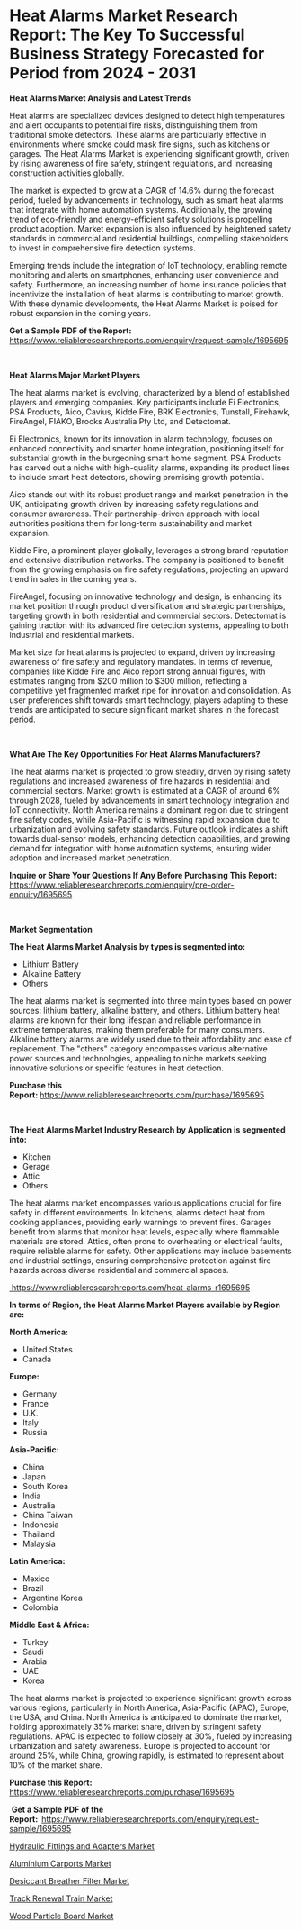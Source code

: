<p><h1>Heat Alarms Market Research Report: The Key To Successful Business Strategy Forecasted for Period from 2024 - 2031</h1></p><p><strong>Heat Alarms Market Analysis and Latest Trends</strong></p>
<p><p>Heat alarms are specialized devices designed to detect high temperatures and alert occupants to potential fire risks, distinguishing them from traditional smoke detectors. These alarms are particularly effective in environments where smoke could mask fire signs, such as kitchens or garages. The Heat Alarms Market is experiencing significant growth, driven by rising awareness of fire safety, stringent regulations, and increasing construction activities globally.</p><p>The market is expected to grow at a CAGR of 14.6% during the forecast period, fueled by advancements in technology, such as smart heat alarms that integrate with home automation systems. Additionally, the growing trend of eco-friendly and energy-efficient safety solutions is propelling product adoption. Market expansion is also influenced by heightened safety standards in commercial and residential buildings, compelling stakeholders to invest in comprehensive fire detection systems.</p><p>Emerging trends include the integration of IoT technology, enabling remote monitoring and alerts on smartphones, enhancing user convenience and safety. Furthermore, an increasing number of home insurance policies that incentivize the installation of heat alarms is contributing to market growth. With these dynamic developments, the Heat Alarms Market is poised for robust expansion in the coming years.</p></p>
<p><strong>Get a Sample PDF of the Report:&nbsp;</strong> <a href="https://www.reliableresearchreports.com/enquiry/request-sample/1695695?utm_campaign=83&utm_medium=2&utm_source=Github&utm_content=ia&utm_term=19102024&utm_id=heat-alarms">https://www.reliableresearchreports.com/enquiry/request-sample/1695695</a></p>
<p>&nbsp;</p>
<p><strong>Heat Alarms Major Market Players</strong></p>
<p><p>The heat alarms market is evolving, characterized by a blend of established players and emerging companies. Key participants include Ei Electronics, PSA Products, Aico, Cavius, Kidde Fire, BRK Electronics, Tunstall, Firehawk, FireAngel, FIAKO, Brooks Australia Pty Ltd, and Detectomat. </p><p>Ei Electronics, known for its innovation in alarm technology, focuses on enhanced connectivity and smarter home integration, positioning itself for substantial growth in the burgeoning smart home segment. PSA Products has carved out a niche with high-quality alarms, expanding its product lines to include smart heat detectors, showing promising growth potential.</p><p>Aico stands out with its robust product range and market penetration in the UK, anticipating growth driven by increasing safety regulations and consumer awareness. Their partnership-driven approach with local authorities positions them for long-term sustainability and market expansion.</p><p>Kidde Fire, a prominent player globally, leverages a strong brand reputation and extensive distribution networks. The company is positioned to benefit from the growing emphasis on fire safety regulations, projecting an upward trend in sales in the coming years.</p><p>FireAngel, focusing on innovative technology and design, is enhancing its market position through product diversification and strategic partnerships, targeting growth in both residential and commercial sectors. Detectomat is gaining traction with its advanced fire detection systems, appealing to both industrial and residential markets.</p><p>Market size for heat alarms is projected to expand, driven by increasing awareness of fire safety and regulatory mandates. In terms of revenue, companies like Kidde Fire and Aico report strong annual figures, with estimates ranging from $200 million to $300 million, reflecting a competitive yet fragmented market ripe for innovation and consolidation. As user preferences shift towards smart technology, players adapting to these trends are anticipated to secure significant market shares in the forecast period.</p></p>
<p>&nbsp;</p>
<p><strong>What Are The Key Opportunities For Heat Alarms Manufacturers?</strong></p>
<p><p>The heat alarms market is projected to grow steadily, driven by rising safety regulations and increased awareness of fire hazards in residential and commercial sectors. Market growth is estimated at a CAGR of around 6% through 2028, fueled by advancements in smart technology integration and IoT connectivity. North America remains a dominant region due to stringent fire safety codes, while Asia-Pacific is witnessing rapid expansion due to urbanization and evolving safety standards. Future outlook indicates a shift towards dual-sensor models, enhancing detection capabilities, and growing demand for integration with home automation systems, ensuring wider adoption and increased market penetration.</p></p>
<p><strong>Inquire or Share Your Questions If Any Before Purchasing This Report:</strong> <a href="https://www.reliableresearchreports.com/enquiry/pre-order-enquiry/1695695?utm_campaign=83&utm_medium=2&utm_source=Github&utm_content=ia&utm_term=19102024&utm_id=heat-alarms">https://www.reliableresearchreports.com/enquiry/pre-order-enquiry/1695695</a></p>
<p>&nbsp;</p>
<p><strong>Market Segmentation</strong></p>
<p><strong>The Heat Alarms Market Analysis by types is segmented into:</strong></p>
<p><ul><li>Lithium Battery</li><li>Alkaline Battery</li><li>Others</li></ul></p>
<p><p>The heat alarms market is segmented into three main types based on power sources: lithium battery, alkaline battery, and others. Lithium battery heat alarms are known for their long lifespan and reliable performance in extreme temperatures, making them preferable for many consumers. Alkaline battery alarms are widely used due to their affordability and ease of replacement. The "others" category encompasses various alternative power sources and technologies, appealing to niche markets seeking innovative solutions or specific features in heat detection.</p></p>
<p><strong>Purchase this Report:&nbsp;</strong><a href="https://www.reliableresearchreports.com/purchase/1695695?utm_campaign=83&utm_medium=2&utm_source=Github&utm_content=ia&utm_term=19102024&utm_id=heat-alarms">https://www.reliableresearchreports.com/purchase/1695695</a></p>
<p>&nbsp;</p>
<p><strong>The Heat Alarms Market Industry Research by Application is segmented into:</strong></p>
<p><ul><li>Kitchen</li><li>Gerage</li><li>Attic</li><li>Others</li></ul></p>
<p><p>The heat alarms market encompasses various applications crucial for fire safety in different environments. In kitchens, alarms detect heat from cooking appliances, providing early warnings to prevent fires. Garages benefit from alarms that monitor heat levels, especially where flammable materials are stored. Attics, often prone to overheating or electrical faults, require reliable alarms for safety. Other applications may include basements and industrial settings, ensuring comprehensive protection against fire hazards across diverse residential and commercial spaces.</p></p>
<p><a href="https://www.reliableresearchreports.com/heat-alarms-r1695695?utm_campaign=83&utm_medium=2&utm_source=Github&utm_content=ia&utm_term=19102024&utm_id=heat-alarms">&nbsp;https://www.reliableresearchreports.com/heat-alarms-r1695695</a></p>
<p><strong>In terms of Region, the Heat Alarms Market Players available by Region are:</strong></p>
<p>
    <p> <strong> North America: </strong>
        <ul>
            <li>United States</li>
            <li>Canada</li>
        </ul>
        </p> 
    <p> <strong> Europe: </strong>
        <ul>
            <li>Germany</li>
            <li>France</li>
            <li>U.K.</li>
            <li>Italy</li>
            <li>Russia</li>
        </ul>
        </p> 
    <p> <strong> Asia-Pacific: </strong>
        <ul>
            <li>China</li>
            <li>Japan</li>
            <li>South Korea</li>
            <li>India</li>
            <li>Australia</li>
            <li>China Taiwan</li>
            <li>Indonesia</li>
            <li>Thailand</li>
            <li>Malaysia</li>
        </ul>
        </p> 
    <p> <strong> Latin America: </strong>
        <ul>
            <li>Mexico</li>
            <li>Brazil</li>
            <li>Argentina Korea</li>
            <li>Colombia</li>
        </ul>
        </p> 
    <p> <strong> Middle East & Africa: </strong>
        <ul>
            <li>Turkey</li>
            <li>Saudi</li>
            <li>Arabia</li>
            <li>UAE</li>
            <li>Korea</li>
        </ul>
    </p>
    </p>
<p><p>The heat alarms market is projected to experience significant growth across various regions, particularly in North America, Asia-Pacific (APAC), Europe, the USA, and China. North America is anticipated to dominate the market, holding approximately 35% market share, driven by stringent safety regulations. APAC is expected to follow closely at 30%, fueled by increasing urbanization and safety awareness. Europe is projected to account for around 25%, while China, growing rapidly, is estimated to represent about 10% of the market share.</p></p>
<p><strong>Purchase this Report: </strong><a href="https://www.reliableresearchreports.com/purchase/1695695?utm_campaign=83&utm_medium=2&utm_source=Github&utm_content=ia&utm_term=19102024&utm_id=heat-alarms">https://www.reliableresearchreports.com/purchase/1695695</a></p>
<p>&nbsp;<strong>Get a Sample PDF of the Report:&nbsp;&nbsp;</strong><a href="https://www.reliableresearchreports.com/enquiry/request-sample/1695695?utm_campaign=83&utm_medium=2&utm_source=Github&utm_content=ia&utm_term=19102024&utm_id=heat-alarms">https://www.reliableresearchreports.com/enquiry/request-sample/1695695</a></p>
<p><strong></strong></p>
<p><p><a href="https://www.linkedin.com/pulse/hydraulic-fittings-adapters-market-dynamics-application-types-e8qrc?utm_campaign=83&utm_medium=2&utm_source=Github&utm_content=ia&utm_term=19102024&utm_id=heat-alarms">Hydraulic Fittings and Adapters Market</a></p><p><a href="https://issuu.com/reportprime-2/docs/aluminium-carports-market-size-2030_2c6f3c65982a81?utm_campaign=83&utm_medium=2&utm_source=Github&utm_content=ia&utm_term=19102024&utm_id=heat-alarms">Aluminium Carports Market</a></p><p><a href="https://issuu.com/reportprime-2/docs/desiccant-breather-filter-market-si_29a1348b6c2fee?utm_campaign=83&utm_medium=2&utm_source=Github&utm_content=ia&utm_term=19102024&utm_id=heat-alarms">Desiccant Breather Filter Market</a></p><p><a href="https://www.linkedin.com/pulse/track-renewal-train-market-overview-global-trends-future-prospects-m0uac?utm_campaign=83&utm_medium=2&utm_source=Github&utm_content=ia&utm_term=19102024&utm_id=heat-alarms">Track Renewal Train Market</a></p><p><a href="https://github.com/knaufethaganye/Market-Research-Report-List-1/blob/main/wood-particle-board-market.md?utm_campaign=83&utm_medium=2&utm_source=Github&utm_content=ia&utm_term=19102024&utm_id=heat-alarms">Wood Particle Board Market</a></p></p>